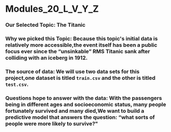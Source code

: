 # Modules_20_L_V_Y_Z
### Our Selected Topic: The Titanic
### Why we picked this Topic: Because this topic's initial data is relatively more accessible,the event itself has been a public focus ever since the “unsinkable” RMS Titanic sank after colliding with an iceberg in 1912. 
### The source of data: We will use two data sets for this project,one dataset is titled `train.csv` and the other is titled `test.csv`.
### Questions hope to answer with the data: With the passengers being in different ages and socioeconomic status, many people fortunately survived and many died,We want to build a predictive model that answers the question: “what sorts of people were more likely to survive?"
